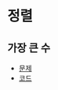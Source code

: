 



# 정렬



## 가장 큰 수

- [문제](https://programmers.co.kr/learn/courses/30/lessons/42746?language=python3)
- [코드]()